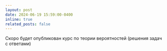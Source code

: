 ```yaml
---
layout: post
date: 2024-06-19 15:59:00-0400
inline: true
related_posts: false
---
```


Скоро будет опубликован курс по теории вероятностей (решения задач с ответами)

